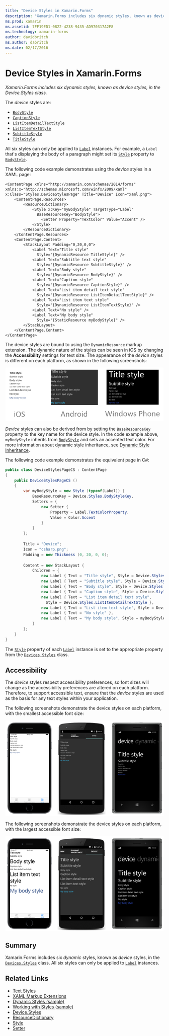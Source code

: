 ```yaml
---
title: "Device Styles in Xamarin.Forms"
description: "Xamarin.Forms includes six dynamic styles, known as device styles, in the Device.Styles class. This article explains how to consume the device styles in a Xamarin.Forms application."
ms.prod: xamarin
ms.assetid: 7FF19ED1-0822-4238-9435-AD970317A2F8
ms.technology: xamarin-forms
author: davidbritch
ms.author: dabritch
ms.date: 02/17/2016
---
```


# Device Styles in Xamarin.Forms

_Xamarin.Forms includes six dynamic styles, known as device styles, in the Device.Styles class._

The *device* styles are:

- [`BodyStyle`](https://developer.xamarin.com/api/field/Xamarin.Forms.Device+Styles.BodyStyle/)
- [`CaptionStyle`](https://developer.xamarin.com/api/field/Xamarin.Forms.Device+Styles.CaptionStyle/)
- [`ListItemDetailTextStyle`](https://developer.xamarin.com/api/field/Xamarin.Forms.Device+Styles.ListItemDetailTextStyle/)
- [`ListItemTextStyle`](https://developer.xamarin.com/api/field/Xamarin.Forms.Device+Styles.ListItemTextStyle/)
- [`SubtitleStyle`](https://developer.xamarin.com/api/field/Xamarin.Forms.Device+Styles.SubtitleStyle/)
- [`TitleStyle`](https://developer.xamarin.com/api/field/Xamarin.Forms.Device+Styles.TitleStyle/)

All six styles can only be applied to [`Label`](https://developer.xamarin.com/api/type/Xamarin.Forms.Label/) instances. For example, a `Label` that's displaying the body of a paragraph might set its [`Style`](https://developer.xamarin.com/api/property/Xamarin.Forms.VisualElement.Style/) property to [`BodyStyle`](https://developer.xamarin.com/api/field/Xamarin.Forms.Device+Styles.BodyStyle/).

The following code example demonstrates using the *device* styles in a XAML page:

```xaml
<ContentPage xmlns="http://xamarin.com/schemas/2014/forms" xmlns:x="http://schemas.microsoft.com/winfx/2009/xaml" x:Class="Styles.DeviceStylesPage" Title="Device" Icon="xaml.png">
    <ContentPage.Resources>
        <ResourceDictionary>
            <Style x:Key="myBodyStyle" TargetType="Label"
              BaseResourceKey="BodyStyle">
                <Setter Property="TextColor" Value="Accent" />
            </Style>
        </ResourceDictionary>
    </ContentPage.Resources>
    <ContentPage.Content>
        <StackLayout Padding="0,20,0,0">
            <Label Text="Title style"
              Style="{DynamicResource TitleStyle}" />
            <Label Text="Subtitle text style"
              Style="{DynamicResource SubtitleStyle}" />
            <Label Text="Body style"
              Style="{DynamicResource BodyStyle}" />
            <Label Text="Caption style"
              Style="{DynamicResource CaptionStyle}" />
            <Label Text="List item detail text style"
              Style="{DynamicResource ListItemDetailTextStyle}" />
            <Label Text="List item text style"
              Style="{DynamicResource ListItemTextStyle}" />
            <Label Text="No style" />
            <Label Text="My body style"
              Style="{StaticResource myBodyStyle}" />
        </StackLayout>
    </ContentPage.Content>
</ContentPage>
```

The device styles are bound to using the `DynamicResource` markup extension. The dynamic nature of the styles can be seen in iOS by changing the **Accessibility** settings for text size. The appearance of the *device* styles is different on each platform, as shown in the following screenshots:

![](device-images/device-styles.png "Device Styles on Each Platform")

*Device* styles can also be derived from by setting the [`BaseResourceKey`](https://developer.xamarin.com/api/property/Xamarin.Forms.Style.BaseResourceKey/) property to the key name for the device style. In the code example above, `myBodyStyle` inherits from [`BodyStyle`](https://developer.xamarin.com/api/field/Xamarin.Forms.Device+Styles.BodyStyle/) and sets an accented text color. For more information about dynamic style inheritance, see [Dynamic Style Inheritance](~/xamarin-forms/user-interface/styles/xaml/dynamic.md#dynamic-style-inheritance).

The following code example demonstrates the equivalent page in C#:

```csharp
public class DeviceStylesPageCS : ContentPage
{
    public DeviceStylesPageCS ()
    {
        var myBodyStyle = new Style (typeof(Label)) {
            BaseResourceKey = Device.Styles.BodyStyleKey,
            Setters = {
                new Setter {
                    Property = Label.TextColorProperty,
                    Value = Color.Accent
                }
            }
        };

        Title = "Device";
        Icon = "csharp.png";
        Padding = new Thickness (0, 20, 0, 0);

        Content = new StackLayout {
            Children = {
                new Label { Text = "Title style", Style = Device.Styles.TitleStyle },
                new Label { Text = "Subtitle style", Style = Device.Styles.SubtitleStyle },
                new Label { Text = "Body style", Style = Device.Styles.BodyStyle },
                new Label { Text = "Caption style", Style = Device.Styles.CaptionStyle },
                new Label { Text = "List item detail text style",
                  Style = Device.Styles.ListItemDetailTextStyle },
                new Label { Text = "List item text style", Style = Device.Styles.ListItemTextStyle },
                new Label { Text = "No style" },
                new Label { Text = "My body style", Style = myBodyStyle }
            }
        };
    }
}
```

The [`Style`](https://developer.xamarin.com/api/property/Xamarin.Forms.VisualElement.Style/) property of each [`Label`](https://developer.xamarin.com/api/type/Xamarin.Forms.Label/) instance is set to the appropriate property from the [`Devices.Styles`](https://developer.xamarin.com/api/type/Xamarin.Forms.Device+Styles/) class.

## Accessibility

The *device* styles respect accessibility preferences, so font sizes will change as the accessibility preferences are altered on each platform. Therefore, to support accessible text, ensure that the *device* styles are used as the basis for any text styles within your application.

The following screenshots demonstrate the device styles on each platform, with the smallest accessible font size:

[![](device-images/minimum-size.png "Accessible Small Device Styles on Each Platform")](device-images/minimum-size-large.png#lightbox "Accessible Small Device Styles on Each Platform")

The following screenshots demonstrate the device styles on each platform, with the largest accessible font size:

![](device-images/maximum-size.png "Accessible Large Device Styles on Each Platform")

## Summary

Xamarin.Forms includes six *dynamic* styles, known as *device* styles, in the [`Devices.Styles`](https://developer.xamarin.com/api/type/Xamarin.Forms.Device+Styles/) class. All six styles can only be applied to [`Label`](https://developer.xamarin.com/api/type/Xamarin.Forms.Label/) instances.


## Related Links

- [Text Styles](~/xamarin-forms/user-interface/text/styles.md)
- [XAML Markup Extensions](~/xamarin-forms/xaml/xaml-basics/xaml-markup-extensions.md)
- [Dynamic Styles (sample)](https://developer.xamarin.com/samples/xamarin-forms/UserInterface/Styles/DynamicStyles/)
- [Working with Styles (sample)](https://developer.xamarin.com/samples/xamarin-forms/WorkingWithStyles/)
- [Device.Styles](https://developer.xamarin.com/api/type/Xamarin.Forms.Device+Styles/)
- [ResourceDictionary](https://developer.xamarin.com/api/type/Xamarin.Forms.ResourceDictionary/)
- [Style](https://developer.xamarin.com/api/type/Xamarin.Forms.Style/)
- [Setter](https://developer.xamarin.com/api/type/Xamarin.Forms.Setter/)
